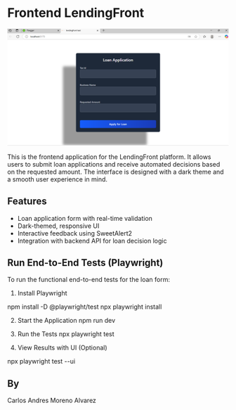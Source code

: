 # Frontend LendingFront

![View Preview](./preview.png)

This is the frontend application for the LendingFront platform. It allows users to submit loan applications and receive automated decisions based on the requested amount. The interface is designed with a dark theme and a smooth user experience in mind.


## Features

- Loan application form with real-time validation
- Dark-themed, responsive UI
- Interactive feedback using SweetAlert2
- Integration with backend API for loan decision logic


## Run End-to-End Tests (Playwright)
To run the functional end-to-end tests for the loan form:

1. Install Playwright

npm install -D @playwright/test
npx playwright install

2. Start the Application
npm run dev

3. Run the Tests
npx playwright test

4. View Results with UI (Optional)

npx playwright test --ui


## By

Carlos Andres Moreno Alvarez
